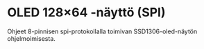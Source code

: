 # OLED 128×64 -näyttö (SPI)

Ohjeet 8-pinnisen spi-protokollalla toimivan SSD1306-oled-näytön ohjelmoimisesta.
